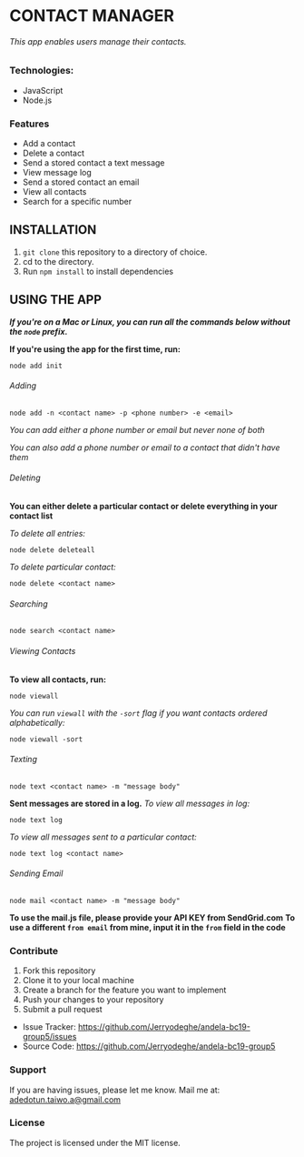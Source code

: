 # CONTACT MANAGER

###### This app enables users manage their contacts.

### Technologies:
- JavaScript
- Node.js

### Features
- Add a contact
- Delete a contact
- Send a stored contact a text message
- View message log
- Send a stored contact an email
- View all contacts
- Search for a specific number

## INSTALLATION
1. `git clone` this repository to a directory of choice.
2. cd to the directory.
3. Run `npm install` to install dependencies

## USING THE APP
**_If you're on a Mac or Linux, you can run all the commands below without the `node` prefix._**

**If you're using the app for the first time, run:**
```
node add init
```

###### Adding
```
node add -n <contact name> -p <phone number> -e <email>
```
*You can add either a phone number or email but never none of both*

*You can also add a phone number or email to a contact that didn't have them*

###### Deleting
**You can either delete a particular contact or delete everything in your contact list**

*To delete all entries:*
```
node delete deleteall
```
*To delete particular contact:*
```
node delete <contact name>
```

###### Searching
```
node search <contact name>
```

###### Viewing Contacts
**To view all contacts, run:**
```
node viewall
```
*You can run `viewall` with the `-sort` flag if you want contacts ordered alphabetically:*
```
node viewall -sort
```

###### Texting
```
node text <contact name> -m "message body"
```
**Sent messages are stored in a log.**
*To view all messages in log:*
```
node text log
```
*To view all messages sent to a particular contact:*
```
node text log <contact name>
```

###### Sending Email
```
node mail <contact name> -m "message body"
```
**To use the mail.js file, please provide your API KEY from SendGrid.com**
**To use a different `from email` from mine, input it in the `from` field in the code**

### Contribute
1. Fork this repository
2. Clone it to your local machine
3. Create a branch for the feature you want to implement
4. Push your changes to your repository
5. Submit a pull request

- Issue Tracker: https://github.com/Jerryodeghe/andela-bc19-group5/issues
- Source Code: https://github.com/Jerryodeghe/andela-bc19-group5

### Support
If you are having issues, please let me know.
Mail me at: adedotun.taiwo.a@gmail.com

### License
The project is licensed under the MIT license.

